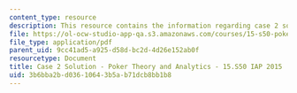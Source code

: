 ```yaml
---
content_type: resource
description: This resource contains the information regarding case 2 solution.
file: https://ol-ocw-studio-app-qa.s3.amazonaws.com/courses/15-s50-poker-theory-and-analytics-january-iap-2015/3b6bba2bd03610643b5ab71dcb8bb1b8_MIT15_S50IAP15_Case2_Sol.pdf
file_type: application/pdf
parent_uid: 9cc41ad5-a925-d58d-bc2d-4d26e152ab0f
resourcetype: Document
title: Case 2 Solution - Poker Theory and Analytics - 15.S50 IAP 2015
uid: 3b6bba2b-d036-1064-3b5a-b71dcb8bb1b8
---
```

